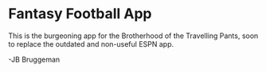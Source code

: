# Fantasy Football App

This is the burgeoning app for the Brotherhood of the Travelling Pants, soon to replace the outdated and non-useful ESPN app.

-JB Bruggeman
